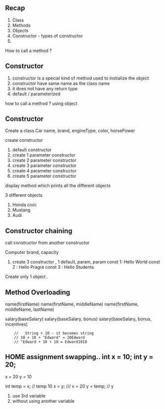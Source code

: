 ## Recap 
1. Class 
2. Methods 
3. Objects 
4. Constructor - types of constructor
5. 



How to call a method ?


## Constructor 

1. constructor is a special kind of method used to instialize the object
2. constructor have same name as the class name 
3. it does not have any return type 
4. default /  parameterized

how to call a method ? 
using object 



## Constructor 
Create a class 
Car 
name, brand, engineType, color, horsePower

create constructor 
1. default constructor 
2. create 1 parameter constructor 
2. create 2 parameter constructor 
2. create 3 parameter constructor 
2. create 4 parameter constructor 
2. create 5 parameter constructor 


display method 
which prints all the different objects

3 different objects
1. Honda civic
2. Mustang
3. Audi





## Constructor chaining 

call constructor from another constructor


Computer 
brand, capacity 

1. create 3 constructor , 1 default, param, param
const 1: Hello World
const 2 : Hello Pragra
const 3  : Hello Students

Create only 1 object .




## Method Overloading

name(firstName)
name(firstName, middleName)
name(firstName, middleName, lastName)


salary(baseSalary)
salary(baseSalary, bonus)
salary(baseSalary, bonus, incentives)

        //   String + 10 - it becomes string
        // 10 + 10 + "Edward" = 20Edward
        // "Edward + 10 + 10 = Edward1010

HOME assignment 
swapping..
int x = 10;
int y = 20;
-----
x = 20
y = 10 


int temp = x;  // temp 10
x = y;   /// x = 20
y = temp;  // y

1. use 3rd variable 
2. without using another variable 




